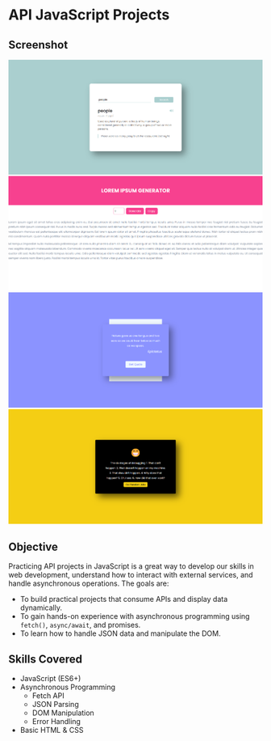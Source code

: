 # API JavaScript Projects

## Screenshot
![Screenshot 1](https://github.com/Mohit-Kucheriya/API_Javascript_Projects/blob/953f7f10dbdcadef698f5453483db441b8c05d68/Screenshot/1.png)<br/>
![Screenshot 2](https://github.com/Mohit-Kucheriya/API_Javascript_Projects/blob/953f7f10dbdcadef698f5453483db441b8c05d68/Screenshot/2.png)<br/>
![Screenshot 3](https://github.com/Mohit-Kucheriya/API_Javascript_Projects/blob/953f7f10dbdcadef698f5453483db441b8c05d68/Screenshot/3.png)<br/>
![Screenshot 4](https://github.com/Mohit-Kucheriya/API_Javascript_Projects/blob/953f7f10dbdcadef698f5453483db441b8c05d68/Screenshot/4.png)


## Objective
Practicing API projects in JavaScript is a great way to develop our skills in web development, understand how to interact with external services, and handle asynchronous operations. The goals are:

- To build practical projects that consume APIs and display data dynamically.
- To gain hands-on experience with asynchronous programming using `fetch()`, `async/await`, and promises.
- To learn how to handle JSON data and manipulate the DOM.

## Skills Covered
- JavaScript (ES6+)
- Asynchronous Programming
  - Fetch API
  - JSON Parsing
  - DOM Manipulation
  - Error Handling
- Basic HTML & CSS
